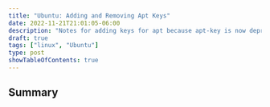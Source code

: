 ```yaml
---
title: "Ubuntu: Adding and Removing Apt Keys"
date: 2022-11-21T21:01:05-06:00
description: "Notes for adding keys for apt because apt-key is now depricated."
draft: true
tags: ["linux", "Ubuntu"]
type: post
showTableOfContents: true
---
```


## Summary

